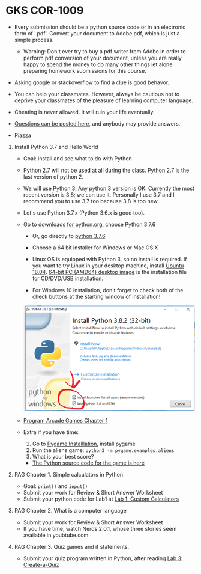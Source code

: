 # GKS COR-1009

- Every submission should be a python source code or in an electronic form of '.pdf'. Convert your document to Adobe pdf, which is just a simple process.
    - Warning: Don't ever try to buy a pdf writer from Adobe in order to perform pdf conversion of your document, unless you are really happy to spend the money to do many other things let alone preparing homework submissions for this course.

- Asking google or stackoverflow to find a clue is good behavor. 
- You can help your classmates. However, always be cautious not to deprive your classmates of the pleasure of learning computer language.
- Cheating is never allowed. It will ruin your life eventually. 

- [Questions can be posted here](https://github.com/yongduek/cor1009/issues), and anybody may provide answers.
- Piazza

1. Install Python 3.7 and Hello World
    - Goal: install and see what to do with Python
    - Python 2.7 will not be used at all during the class. Python 2.7 is the last version of python 2.
    - We will use Python 3. Any python 3 version is OK. Currently the most recent version is 3.8; we can use it. Personally I use 3.7 and I recommend you to use 3.7 too because 3.8 is too new. 
    - Let's use Python 3.7.x (Python 3.6.x is good too).
    - Go to [downloads for python.org](https://www.python.org/downloads/), choose Python 3.7.6
        - Or, go directly to [python 3.7.6](https://www.python.org/downloads/release/python-376/)
        - Choose a 64 bit installer for Windows or Mac OS X
        - Linux OS is equipped with Python 3, so no install is required. If you want to try Linux in your desktop machine, install [Ubuntu 18.04](http://releases.ubuntu.com/18.04/). [64-bit PC (AMD64) desktop image](http://releases.ubuntu.com/18.04/ubuntu-18.04.4-desktop-amd64.iso) is the installation file for CD/DVD/USB installation.
            
        - For Windows 10 installation, don't forget to check both of the check buttons at the starting window of installation!
        
        ![Click BOTH of the buttons](https://github.com/yongduek/cor1009/blob/master/etc/python-install.png)
        
        
    - [Program Arcade Games Chapter 1](http://programarcadegames.com/index.php?lang=en)
    - Extra if you have time:
        1. Go to [Pygame Installlation](https://www.pygame.org/wiki/GettingStarted), install pygame
        1. Run the aliens game:
            `python3 -m pygame.examples.aliens`
        1. What is your best score?
        * [The Python source code for the game is here](https://github.com/xamox/pygame/blob/master/examples/aliens.py)
        
2. PAG Chapter 1. Simple calculators in Python
    - Goal: `print()` and `input()`
    - Submit your work for Review & Short Answer Worksheet
    - Submit your python code for Lab1 at [Lab 1: Custom Calculators](http://programarcadegames.com/index.php?chapter=lab_calculator&lang=en)

3. PAG Chapter 2. What is a computer language
    - Submit your work for Review & Short Answer Worksheet
    - If you have time, watch Nerds 2.0.1, whose three stories seem available in youbtube.com
    
4. PAG Chapter 3. Quiz games and if statements.
    - Submit your quiz program written in Python, after reading [Lab 3: Create-a-Quiz](http://programarcadegames.com/index.php?chapter=lab_create_a_quiz&lang=en)
    
